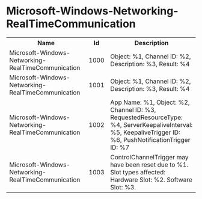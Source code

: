 # Microsoft-Windows-Networking-RealTimeCommunication

<table>
<colgroup><col/><col/><col/></colgroup>
<tr><th>Name</th><th>Id</th><th>Description</th></tr>
<tr><td>Microsoft-Windows-Networking-RealTimeCommunication</td><td>1000</td><td>Object: %1, Channel ID:  %2, Description: %3, Result: %4</td></tr>
<tr><td>Microsoft-Windows-Networking-RealTimeCommunication</td><td>1001</td><td>Object: %1, Channel ID:  %2, Description: %3, Result: %4</td></tr>
<tr><td>Microsoft-Windows-Networking-RealTimeCommunication</td><td>1002</td><td>App Name: %1, Object: %2, Channel ID: %3, RequestedResourceType: %4, ServerKeepaliveInterval: %5, KeepaliveTrigger ID: %6, PushNotificationTrigger ID: %7</td></tr>
<tr><td>Microsoft-Windows-Networking-RealTimeCommunication</td><td>1003</td><td>ControlChannelTrigger may have been reset due to %1. Slot types affected: Hardware Slot: %2. Software Slot: %3.</td></tr>
</table>
